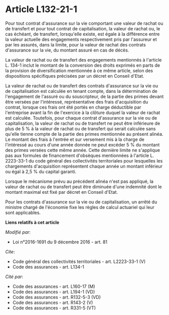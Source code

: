 # Article L132-21-1

Pour tout contrat d'assurance sur la vie comportant une valeur de rachat ou de transfert et pour tout contrat de
capitalisation, la valeur de rachat ou, le cas échéant, de transfert, lorsqu'elle existe, est égale à la différence entre la
valeur actuelle des engagements respectivement pris par l'assureur et par les assurés, dans la limite, pour la valeur de
rachat des contrats d'assurance sur la vie, du montant assuré en cas de décès. 

La valeur de rachat ou de transfert des engagements mentionnés à l'article L. 134-1 inclut le montant de la conversion des
droits exprimés en parts de la provision de diversification mentionnée à ce même article, selon des dispositions spécifiques
précisées par un décret en Conseil d'Etat. 

La valeur de rachat ou de transfert des contrats d'assurance sur la vie ou de capitalisation est calculée en tenant compte,
dans la détermination de l'engagement de l'assuré ou du souscripteur, de la partie des primes devant être versées par
l'intéressé, représentative des frais d'acquisition du contrat, lorsque ces frais ont été portés en charge déductible par
l'entreprise avant la fin de l'exercice à la clôture duquel la valeur de rachat est calculée. Toutefois, pour chaque contrat
d'assurance sur la vie ou de capitalisation, la valeur de rachat ou de transfert ne peut être inférieure de plus de 5 % à la
valeur de rachat ou de transfert qui serait calculée sans qu'elle tienne compte de la partie des primes mentionnée au présent
alinéa. Le montant des frais à l'entrée et sur versement mis à la charge de l'intéressé au cours d'une année donnée ne peut
excéder 5 % du montant des primes versées cette même année. Cette dernière limite ne s'applique pas aux formules de
financement d'obsèques mentionnées à l'article L. 2223-33-1 du code général des collectivités territoriales pour lesquelles
les chargements d'acquisition représentent chaque année un montant inférieur ou égal à 2,5 % du capital garanti. 

Lorsque le mécanisme prévu au précédent alinéa n'est pas appliqué, la valeur de rachat ou de transfert peut être diminuée
d'une indemnité dont le montant maximal est fixé par décret en Conseil d'Etat. 

Pour les contrats d'assurance sur la vie ou de capitalisation, un arrêté du ministre chargé de l'économie fixe les règles de
calcul actuariel qui leur sont applicables.

**Liens relatifs à cet article**

_Modifié par_:

  - Loi n°2016-1691 du 9 décembre 2016 - art. 81

_Cite_:

  - Code général des collectivités territoriales - art. L2223-33-1 (V)
  - Code des assurances - art. L134-1

_Cité par_:

  - Code des assurances - art. L160-17 (M)
  - Code des assurances - art. L194-1 (VD)
  - Code des assurances - art. R132-5-3 (VD)
  - Code des assurances - art. R143-2 (V)
  - Code des assurances - art. R331-5 (VT)
